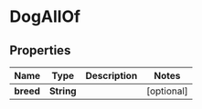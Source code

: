 
# DogAllOf

## Properties
Name | Type | Description | Notes
------------ | ------------- | ------------- | -------------
**breed** | **String** |  |  [optional]



